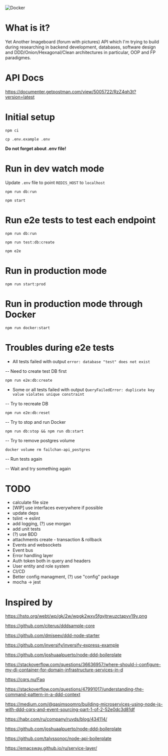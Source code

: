 ![Docker](https://github.com/ahushh/failchan-api/workflows/Docker/badge.svg?branch=master)

# What is it?

Yet Another Imageboard (forum with pictures) API which I'm trying to build during researching in backend development, databases, software design and DDD/Onion/Hexagonal/Clean architectures in particular, OOP and FP paradigmes.

# API Docs

https://documenter.getpostman.com/view/5005722/RzZ4qh3t?version=latest

# Initial setup

`npm ci`

`cp .env.example .env`

**Do not forget about .env file!**

# Run in dev watch mode

Update `.env` file to point `REDIS_HOST` to `localhost`

`npm run db:run`

`npm start`

# Run e2e tests to test each endpoint

`npm run db:run`

`npm run test:db:create`

`npm e2e`

# Run in production mode

`npm run start:prod`

# Run in production mode through Docker

`npm run docker:start`

# Troubles during e2e tests

- All tests failed with output `error: database "test" does not exist`

-- Need to create test DB first

`npm run e2e:db:create`

- Some or all tests failed with output `QueryFailedError: duplicate key value violates unique constraint`

-- Try to recreate DB

`npm run e2e:db:reset`

-- Try to stop and run Docker

`npm run db:stop && npm run db:start`

-- Try to remove postgres volume

`docker volume rm failchan-api_postgres`

-- Run tests again

-- Wait and try something again

# TODO

* calculate file size
* [WIP] use interfaces everywhere if possible
* update deps
* tslint -> eslint
* add logging, (?) use morgan 
* add unit tests
* (?) use BDD
* attachments create - transaction & rollback
* Events and websockets
* Event bus
* Error handling layer
* Auth token both in query and headers
* User entity and role system
* CI/CD
* Better config managment, (?) use "config" package
* mocha -> jest

# Inspired by

https://hsto.org/webt/wp/gk/2w/wpgk2wxy5fgyjtrwuzctapvv19y.png

https://github.com/citerus/dddsample-core

https://github.com/dmiseev/ddd-node-starter

https://github.com/inversify/inversify-express-example

https://github.com/joshuaalpuerto/node-ddd-boilerplate

https://stackoverflow.com/questions/36636957/where-should-i-configure-my-di-container-for-domain-infrastructure-services-in-d

https://cqrs.nu/Faq

https://stackoverflow.com/questions/47991017/understanding-the-command-pattern-in-a-ddd-context

https://medium.com/@qasimsoomro/building-microservices-using-node-js-with-ddd-cqrs-and-event-sourcing-part-1-of-2-52e0dc3d81df

https://habr.com/ru/company/ruvds/blog/434114/

https://github.com/joshuaalpuerto/node-ddd-boilerplate

https://github.com/talyssonoc/node-api-boilerplate

https://emacsway.github.io/ru/service-layer/